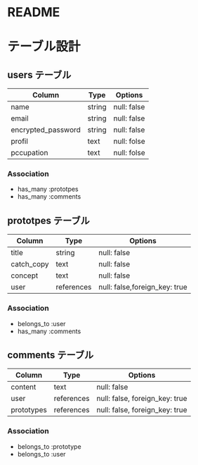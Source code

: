 # README

# テーブル設計

## users テーブル

| Column             | Type   | Options     |
| ------------------ | ------ | ----------- |
| name               | string | null: false |
| email              | string | null: false |
| encrypted_password | string | null: false |
| profil             | text   | null: folse |
| pccupation         | text   | null: folse |


### Association

- has_many :prototpes
- has_many :comments

## prototpes テーブル

| Column    | Type       | Options                       |
| ------    | ------     | -----------                   |
| title     | string     | null: false                   |
| catch_copy| text       | null: false                   |
| concept   | text       | null: false                   |
| user      | references | null: false,foreign_key: true |
### Association

- belongs_to :user
- has_many :comments

## comments テーブル

| Column     | Type       | Options                        |
| ------     | ---------- | ------------------------------ |
| content    | text       | null: false                    |
| user       | references | null: false, foreign_key: true |
| prototypes | references | null: false, foreign_key: true |

### Association

- belongs_to :prototype
- belongs_to :user

